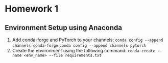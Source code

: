# Homework 1

## Environment Setup using Anaconda
1. Add conda-forge and PyTorch to your channels:
`conda config --append channels conda-forge`
`conda config --append channels pytorch`
2. Create the environment using the following command: 
`conda create --name <env_name> --file requirements.txt`